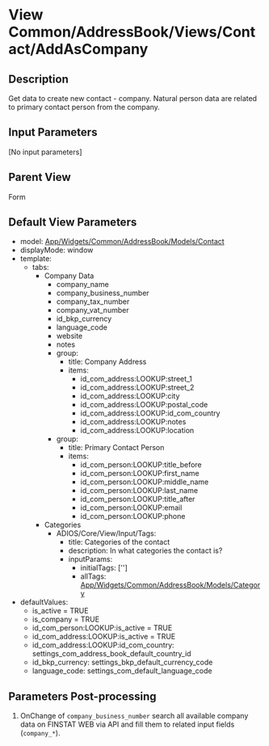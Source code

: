 # View Common/AddressBook/Views/Contact/AddAsCompany

## Description

Get data to create new contact - company. Natural person data are related to primary contact person from the company.

## Input Parameters
[No input parameters]

## Parent View

Form

## Default View Parameters

* model: [App/Widgets/Common/AddressBook/Models/Contact](../../Models/Contact.md)
* displayMode: window
* template:
    * tabs:
      * Company Data
        * company_name
        * company_business_number
        * company_tax_number
        * company_vat_number
        * id_bkp_currency
        * language_code
        * website
        * notes
        * group:
          * title: Company Address
          * items:
            * id_com_address:LOOKUP:street_1
            * id_com_address:LOOKUP:street_2
            * id_com_address:LOOKUP:city
            * id_com_address:LOOKUP:postal_code
            * id_com_address:LOOKUP:id_com_country
            * id_com_address:LOOKUP:notes
            * id_com_address:LOOKUP:location
        * group:
            * title: Primary Contact Person
            * items:
              * id_com_person:LOOKUP:title_before
              * id_com_person:LOOKUP:first_name
              * id_com_person:LOOKUP:middle_name
              * id_com_person:LOOKUP:last_name
              * id_com_person:LOOKUP:title_after
              * id_com_person:LOOKUP:email
              * id_com_person:LOOKUP:phone
      * Categories
        * ADIOS/Core/View/Input/Tags:
          * title: Categories of the contact
          * description: In what categories the contact is?
          * inputParams:
            * initialTags: ['']
            * allTags: [App/Widgets/Common/AddressBook/Models/Category](../../Models/Category.md)
* defaultValues:
  * is_active = TRUE
  * is_company = TRUE
  * id_com_person:LOOKUP:is_active = TRUE
  * id_com_address:LOOKUP:is_active = TRUE
  * id_com_address:LOOKUP:id_com_country: settings_com_address_book_default_country_id
  * id_bkp_currency: settings_bkp_default_currency_code
  * language_code: settings_com_default_language_code

## Parameters Post-processing

  1. OnChange of `company_business_number` search all available company data on FINSTAT WEB via API and fill them to related input fields (`company_*`). 